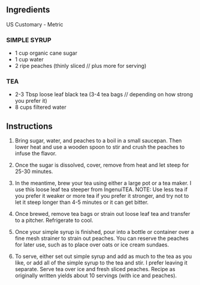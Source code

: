 ## Ingredients
US Customary - Metric
### SIMPLE SYRUP
* 1 cup organic cane sugar
* 1 cup water
* 2 ripe peaches (thinly sliced // plus more for serving)
### TEA
* 2-3 Tbsp loose leaf black tea (3-4 tea bags // depending on how strong you prefer it)
* 8 cups filtered water

## Instructions
1. Bring sugar, water, and peaches to a boil in a small saucepan. Then lower heat and use a wooden spoon to stir and crush the peaches to infuse the flavor.
2. Once the sugar is dissolved, cover, remove from heat and let steep for 25-30 minutes.

3. In the meantime, brew your tea using either a large pot or a tea maker. I use this loose leaf tea steeper from IngenuiTEA. NOTE: Use less tea if you prefer it weaker or more tea if you prefer it stronger, and try not to let it steep longer than 4-5 minutes or it can get bitter.
4. Once brewed, remove tea bags or strain out loose leaf tea and transfer to a pitcher. Refrigerate to cool.
5. Once your simple syrup is finished, pour into a bottle or container over a fine mesh strainer to strain out peaches. You can reserve the peaches for later use, such as to place over oats or ice cream sundaes.
6. To serve, either set out simple syrup and add as much to the tea as you like, or add all of the simple syrup to the tea and stir. I prefer leaving it separate. Serve tea over ice and fresh sliced peaches. Recipe as originally written yields about 10 servings (with ice and peaches).